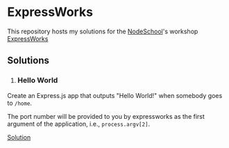 # ExpressWorks

This repository hosts my solutions for the [NodeSchool](https://nodeschool.io)'s workshop [ExpressWorks](https://github.com/azat-co/expressworks)

## Solutions

1. ### Hello World

  Create an Express.js app that outputs "Hello World!" when somebody goes to `/home`.

  The port number will be provided to you by expressworks as the first argument of
  the application, i.e., `process.argv[2]`.

  [Solution](hello-world/)
